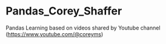 # Pandas_Corey_Shaffer
Pandas Learning based on videos shared by Youtube channel (https://www.youtube.com/@coreyms)
